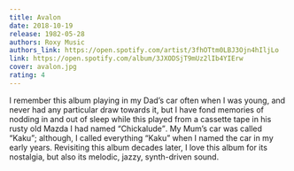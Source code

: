 ```yaml
---
title: Avalon
date: 2018-10-19
release: 1982-05-28
authors: Roxy Music
authors_link: https://open.spotify.com/artist/3fhOTtm0LBJ3Ojn4hIljLo
link: https://open.spotify.com/album/3JXODSjT9mUz2lIb4YIErw
cover: avalon.jpg
rating: 4
---
```


I remember this album playing in my Dad’s car often when I was young, and never had any particular draw towards it, but I have fond memories of nodding in and out of sleep while this played from a cassette tape in his rusty old Mazda I had named <q>Chickalude</q>. My Mum’s car was called <q>Kaku</q>; although, I called everything <q>Kaku</q> when I named the car in my early years. Revisiting this album decades later, I love this album for its nostalgia, but also its melodic, jazzy, synth-driven sound.

